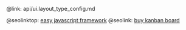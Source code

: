 @link: api/ui.layout_type_config.md

@seolinktop: [easy javascript framework](https://webix.com)
@seolink: [buy kanban board](https://webix.com/kanban/)